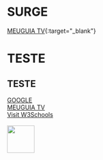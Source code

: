# SURGE

[MEUGUIA TV](http://meuguia.tv){:target="_blank"}

<h1>TESTE</h1>
<h2>TESTE</h2>

<a href='http://google.com.br' target='blank'>GOOGLE</a>
<br/>
<a href='http://meuguia.tv' target='_blank'>MEUGUIA TV</a>
<br/>
<a href="https://www.w3schools.com" target="_blank">Visit W3Schools</a>
<br>
<br>
<img src='https://upload.wikimedia.org/wikipedia/commons/thumb/a/a7/React-icon.svg/1200px-React-icon.svg.png' width='64' />
 